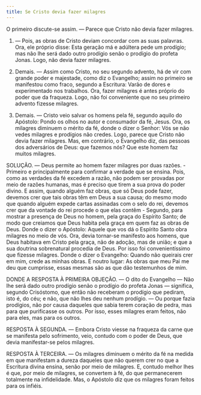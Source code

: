 ```yaml
---
title: Se Cristo devia fazer milagres
---
```


O primeiro discute-se assim. — Parece que Cristo não devia fazer milagres.  

1. — Pois, as obras de Cristo deviam concordar com as suas palavras. Ora, ele próprio disse: Esta geração má e adúltera pede um prodígio; mas não lhe será dado outro prodígio senão o prodígio do profeta Jonas. Logo, não devia fazer milagres.  

2. Demais. — Assim como Cristo, no seu segundo advento, há de vir com grande poder e majestade, como diz o Evangelho; assim no primeiro se manifestou como fraco, segundo a Escritura: Varão de dores e experimentado nos trabalhos. Ora, fazer milagres é antes próprio do poder que da fraqueza. Logo, não foi conveniente que no seu primeiro advento fizesse milagres.  

3. Demais. — Cristo veio salvar os homens pela fé, segundo aquilo do Apóstolo: Pondo os olhos no autor e consumador da fé, Jesus. Ora, os milagres diminuem o mérito da fé, donde o dizer o Senhor: Vós se não vedes milagres e prodígios não credes. Logo, parece que Cristo não devia fazer milagres.  Mas, em contrário, o Evangelho diz, das pessoas dos adversários de Deus: que fazemos nós? Que este homem faz muitos milagres.  

SOLUÇÃO. — Deus permite ao homem fazer milagres por duas razões. - Primeiro e principalmente para confirmar a verdade que se ensina. Pois, como as verdades da fé excedem a razão, não podem ser provadas por meio de razões humanas, mas é preciso que tirem a sua prova do poder divino. E assim, quando alguém faz obras, que só Deus pode fazer, devemos crer que tais obras têm em Deus a sua causa; do mesmo modo que quando alguém expede cartas assinadas com o selo do rei, devemos crer que da vontade do rei procede o que elas contêm - Segundo, para mostrar a presença de Deus no homem, pela graça do Espírito Santo; de modo que creiamos que Deus habita pela graça em quem faz as obras de Deus. Donde o dizer o Apóstolo: Aquele que vos dá o Espírito Santo obra milagres no meio de vós. Ora, devia tornar-se manifesto aos homens, que Deus habitava em Cristo pela graça, não de adoção, mas de união; e que a sua doutrina sobrenatural procedia de Deus. Por isso foi convenientíssimo que fizesse milagres. Donde o dizer o Evangelho: Quando não queirais crer em mim, crede as minhas obras. E noutro lugar: As obras que meu Pai me deu que cumprisse, essas mesmas são as que dão testemunhos de mim.  

DONDE A RESPOSTA À PRIMEIRA OBJEÇÃO. — O dito do Evangelho — Não lhe será dado outro prodígio senão o prodígio do profeta Jonas — significa, segundo Crisóstomo, que então não receberam o prodígio que pediram, isto é, do céu; e não, que não lhes deu nenhum prodígio. — Ou porque fazia prodígios, não por causa daqueles que sabia terem coração de pedra, mas para que purificasse os outros. Por isso, esses milagres eram feitos, não para eles, mas para os outros.  

RESPOSTA À SEGUNDA. — Embora Cristo viesse na fraqueza da carne que se manifesta pelo sofrimento, veio, contudo com o poder de Deus, que devia manifestar-se pelos milagres. 

RESPOSTA À TERCEIRA. — Os milagres diminuem o mérito da fé na medida em que manifestam a dureza daqueles que não querem crer no que a Escritura divina ensina, senão por meio de milagres. E, contudo melhor lhes é que, por meio de milagres, se convertem à fé, do que permanecerem totalmente na infidelidade. Mas, o Apóstolo diz que os milagres foram feitos para os infiéis.